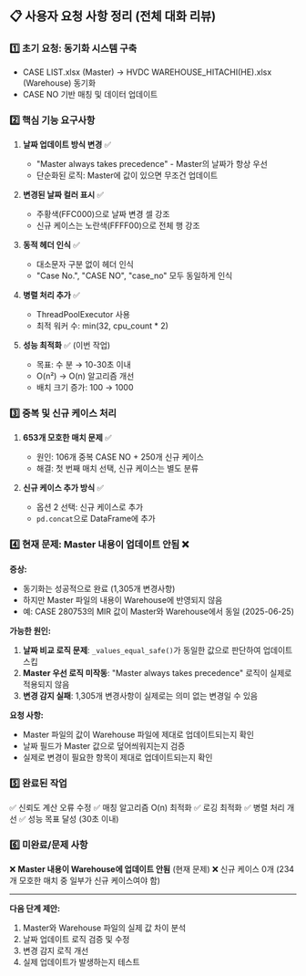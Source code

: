 ## 📋 사용자 요청 사항 정리 (전체 대화 리뷰)

### 1️⃣ **초기 요청: 동기화 시스템 구축**
- CASE LIST.xlsx (Master) → HVDC WAREHOUSE_HITACHI(HE).xlsx (Warehouse) 동기화
- CASE NO 기반 매칭 및 데이터 업데이트

### 2️⃣ **핵심 기능 요구사항**
1. **날짜 업데이트 방식 변경** ✅
   - "Master always takes precedence" - Master의 날짜가 항상 우선
   - 단순화된 로직: Master에 값이 있으면 무조건 업데이트

2. **변경된 날짜 컬러 표시** ✅
   - 주황색(FFC000)으로 날짜 변경 셀 강조
   - 신규 케이스는 노란색(FFFF00)으로 전체 행 강조

3. **동적 헤더 인식** ✅
   - 대소문자 구분 없이 헤더 인식
   - "Case No.", "CASE NO", "case_no" 모두 동일하게 인식

4. **병렬 처리 추가** ✅
   - ThreadPoolExecutor 사용
   - 최적 워커 수: min(32, cpu_count * 2)

5. **성능 최적화** ✅ (이번 작업)
   - 목표: 수 분 → 10-30초 이내
   - O(n²) → O(n) 알고리즘 개선
   - 배치 크기 증가: 100 → 1000

### 3️⃣ **중복 및 신규 케이스 처리**
1. **653개 모호한 매치 문제** ✅
   - 원인: 106개 중복 CASE NO + 250개 신규 케이스
   - 해결: 첫 번째 매치 선택, 신규 케이스는 별도 분류

2. **신규 케이스 추가 방식** ✅
   - 옵션 2 선택: 신규 케이스로 추가
   - `pd.concat`으로 DataFrame에 추가

### 4️⃣ **현재 문제: Master 내용이 업데이트 안됨** ❌

**증상:**
- 동기화는 성공적으로 완료 (1,305개 변경사항)
- 하지만 Master 파일의 내용이 Warehouse에 반영되지 않음
- 예: CASE 280753의 MIR 값이 Master와 Warehouse에서 동일 (2025-06-25)

**가능한 원인:**
1. **날짜 비교 로직 문제**: `_values_equal_safe()`가 동일한 값으로 판단하여 업데이트 스킵
2. **Master 우선 로직 미작동**: "Master always takes precedence" 로직이 실제로 적용되지 않음
3. **변경 감지 실패**: 1,305개 변경사항이 실제로는 의미 없는 변경일 수 있음

**요청 사항:**
- Master 파일의 값이 Warehouse 파일에 제대로 업데이트되는지 확인
- 날짜 필드가 Master 값으로 덮어씌워지는지 검증
- 실제로 변경이 필요한 항목이 제대로 업데이트되는지 확인

### 5️⃣ **완료된 작업**
✅ 신뢰도 계산 오류 수정
✅ 매칭 알고리즘 O(n) 최적화
✅ 로깅 최적화
✅ 병렬 처리 개선
✅ 성능 목표 달성 (30초 이내)

### 6️⃣ **미완료/문제 사항**
❌ **Master 내용이 Warehouse에 업데이트 안됨** (현재 문제)
❌ 신규 케이스 0개 (234개 모호한 매치 중 일부가 신규 케이스여야 함)

---

**다음 단계 제안:**
1. Master와 Warehouse 파일의 실제 값 차이 분석
2. 날짜 업데이트 로직 검증 및 수정
3. 변경 감지 로직 개선
4. 실제 업데이트가 발생하는지 테스트
